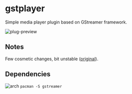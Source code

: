 gstplayer
========
Simple media player plugin based on GStreamer framework.

![plug-preview](https://i.imgur.com/rf6sBMu.png)

## Notes
Few cosmetic changes, bit unstable ([original](https://github.com/doublecmd/doublecmd/wiki/Plugins#gstplayer)).

## Dependencies
![arch](https://wiki.archlinux.org/favicon.ico) `pacman -S gstreamer`
